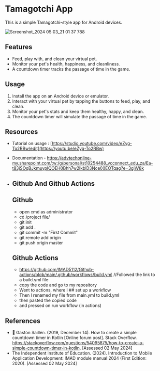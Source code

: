 # Tamagotchi App

This is a simple Tamagotchi-style app for Android devices.

![Screenshot_2024 05 03_21 01 37 788](https://github.com/IIEWFL/imad5112-assignment-2-ST10254488/assets/164567181/51fac4a7-1686-4b5e-976a-d83b78f48c90)



## Features

- Feed, play with, and clean your virtual pet.
- Monitor your pet's health, happiness, and cleanliness.
- A countdown timer tracks the passage of time in the game.

## Usage

1. Install the app on an Android device or emulator.
2. Interact with your virtual pet by tapping the buttons to feed, play, and clean.
3. Monitor your pet's stats and keep them healthy, happy, and clean.
4. The countdown timer will simulate the passage of time in the game.


## Resources
- Tutorial on usage : [https://studio.youtube.com/video/eZyg-To2RBw/edit](https://youtu.be/eZyg-To2RBw)
- Documentation - https://advtechonline-my.sharepoint.com/:w:/g/personal/st10254488_vcconnect_edu_za/Ea-t83jSOqBJkmuypIQOEH0Bhh7w2lkblD3Nce00EOTqag?e=3gIW8k
- ## Github And Github Actions
   ## Github
   - open cmd as administrator
   - cd /project file/
   - git init
   - git add .
   - git commit -m "First Commit"
   - git remote add origin <Repostitory URL>
   - git push origin master

  ## Github Actions
   - https://github.com/IMAD5112/Github-actions/blob/main/.github/workflows/build.yml //Followed the link to a build.yml file
   - copy the code and go to my repository
   - Went to actions, where I ## set up a workflow
   - Then I renamed my file from main.yml to build.yml
   - then pasted the copied code
   - and pressed on run workflow (in actions)
  

## References
- 	Gastón Saillén. (2019, December 14). How to create a simple countdown timer in Kotlin [Online forum post]. Stack Overflow. https://stackoverflow.com/questions/54095875/how-to-create-a-simple-countdown-timer-in-kotlin. [Assessed 02 May 2024]
-	The Independent Institute of Education. (2024). Introduction to Mobile Application Development: IMAD module manual 2024 (First Edition: 2020). [Assessed 02 May 2024]


